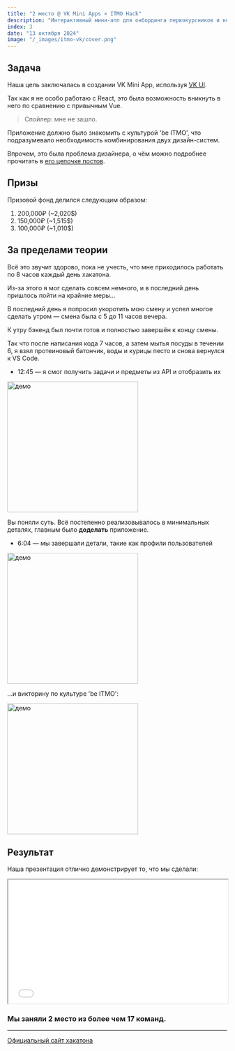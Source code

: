 ```yaml
---
title: "2 место @ VK Mini Apps × ITMO Hack"
description: "Интерактивный мини-апп для онбординга первокурсников и новых сотрудников в культуру 'be ITMO'"
index: 3
date: "13 октября 2024"
image: "/_images/itmo-vk/cover.png"
---
```


## Задача

Наша цель заключалась в создании VK Mini App, используя [VK UI](https://vkcom.github.io/VKUI/#/QuickStart).

Так как я не особо работаю с React, это была возможность вникнуть в него по сравнению с привычным Vue.

> Спойлер: мне не зашло.

Приложение должно было знакомить с культурой 'be ITMO', что подразумевало необходимость комбинирования двух дизайн-систем.

Впрочем, это была проблема дизайнера, о чём можно подробнее прочитать в [его цепочке постов](https://t.me/zloon41/60).

## Призы

Призовой фонд делился следующим образом:

1. 200,000₽ (~2,020$)
2. 150,000₽ (~1,515$)
3. 100,000₽ (~1,010$)

## За пределами теории

Всё это звучит здорово, пока не учесть, что мне приходилось работать по 8 часов каждый день хакатона.

Из-за этого я мог сделать совсем немного, и в последний день пришлось пойти на крайние меры...

В последний день я попросил укоротить мою смену и успел многое сделать утром — смена была с 5 до 11 часов вечера.

К утру бэкенд был почти готов и полностью завершён к концу смены.

Так что после написания кода 7 часов, а затем мытья посуды в течении 6, я взял протеиновый батончик, воды и курицы песто и снова вернулся к VS Code.

- 12:45 — я смог получить задачи и предметы из API и отобразить их

<img src="/_images/itmo-vk/1.jpg" alt="демо" width="300"/>

Вы поняли суть. Всё постепенно реализовывалось в минимальных деталях, главным было **доделать** приложение.

- 6:04 — мы завершали детали, такие как профили пользователей

<img src="/_images/itmo-vk/2.jpg" alt="демо" width="300"/>

...и викторину по культуре 'be ITMO':

<img src="/_images/itmo-vk/3.jpg" alt="демо" width="300"/>

## Результат

Наша презентация отлично демонстрирует то, что мы сделали:

<iframe	style="width: 100%; aspect-ratio: 16/9; border-radius: var(--radius)" src="/_docs/itmo-vk/presentation.pdf" ></iframe>

### Мы заняли 2 место из более чем 17 команд.

---

[Официальный сайт хакатона](https://vkma-hack.ru)